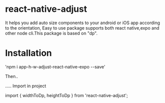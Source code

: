 # react-native-adjust
It helps you add auto size components to your android or iOS app according to the orientation,
Easy to use package supports both react native,expo and other node cli.This package is based on "dp".



# Installation


'npm i app-h-w-adjust-react-native-expo --save'



Then..

.....
Import in project


import { widthToDp, heightToDp } from 'react-native-adjust';